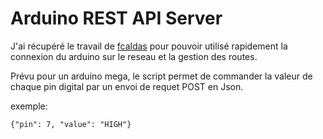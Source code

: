 # Arduino REST API Server

J'ai récupéré le travail de [fcaldas](https://github.com/fcaldas) pour pouvoir utilisé rapidement la connexion du arduino sur le reseau et la gestion des routes.

Prévu pour un arduino mega, le script permet de commander la valeur de chaque pin digital par un envoi de requet POST en Json.

exemple: 
```
{"pin": 7, "value": "HIGH"}
```

